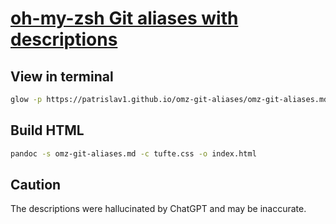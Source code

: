 # [oh-my-zsh Git aliases with descriptions](https://patrislav1.github.io/omz-git-aliases/)

## View in terminal

```bash
glow -p https://patrislav1.github.io/omz-git-aliases/omz-git-aliases.md
```

## Build HTML

```bash
pandoc -s omz-git-aliases.md -c tufte.css -o index.html
```

## Caution

The descriptions were hallucinated by ChatGPT and may be inaccurate.
